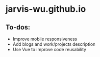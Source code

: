 # jarvis-wu.github.io

## To-dos:
* Improve mobile responsiveness
* Add blogs and work/projects description
* Use Vue to improve code reusability
